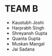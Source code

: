 # TEAM B

* Kaustubh Joshi
* Harprabh Singh
* Shreyansh Gupta
* Quanta Gupta
* Muskan Mangal
* Jai Sadana